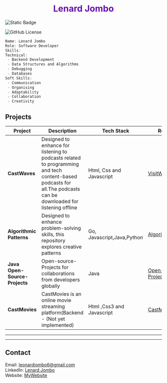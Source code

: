
<h1 align="center" style="color:#6A0DAD;">Lenard Jombo</h1>

![Static Badge](https://img.shields.io/badge/Profile_views-9,092-green)

![GitHub License](https://img.shields.io/github/license/lenardjombo/AI-Blogger)




```go
Name: Lenard Jombo
Role: Software Developer
Skills:
Technical:
 - Backend Development
 - Data Structures and Algorithms
 - Debugging
 - Databases
Soft Skills:
 - Communication
 - Organising
 - Adaptability
 - Collaboration
 - Creativity

```

##  **Projects**
| **Project**   | **Description**                               | **Tech Stack**               | **Repository**  |
|--------------|---------------------------------|---------------------------|---------------------------|
| **CastWaves** | Designed to enhance for listening to podcasts related to programming and tech content-based podcasts for all.The podcasts can be downloaded for listening offline |Html, Css and Javascript | [VisitWebsite](https://cast-waves.vercel.app/)  |
| **Algorithmic Patterns** | Designed to enhance problem-solving skills, this repository explores creative patterns | Go, Javascript,Java,Python | [AlgorithmicPatterns](https://github.com/lenardjombo/AlgorithmicPatterns) |
| **Java Open-Source-Projects** | Open-source-Projects for collaborations from developers globally |   Java   | [Open-Source-Projects](https://github.com/lenardjombo/Java-open-source-projects) |
| **CastMovies** | CastMovies is an online movie streaming platform(Backend - (Not yet implemented) |Html ,Css3 and Javascript | [CastMovies](https://github.com/lenardjombo/CastMovies)|
---

---
##  **Contact**
 Email: [leonardjombo6@gmail.com](mailto:leonardjombo6@gmail.com)  
 LinkedIn: [Lenard Jombo](https://www.linkedin.com/in/leonard-jombo-7063a3254/)  
 Website: [MyWebsite](https://jombo-sand.vercel.app/)  
